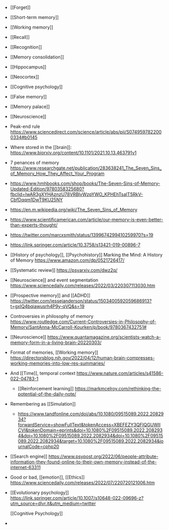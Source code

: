 - [[Forget]]
- [[Short-term memory]]
- [[Working memory]]
- [[Recall]]
- [[Recognition]]
- [[Memory consolidation]]
- [[Hippocampus]]
- [[Neocortex]]
- [[Cognitive psychology]]
- [[False memory]]
- [[Memory palace]]
- [[Neuroscience]]
- Peak-end rule https://www.sciencedirect.com/science/article/abs/pii/S0749597822000334#b0145
- Where stored in the [[brain]]: https://www.biorxiv.org/content/10.1101/2021.10.13.463791v1
- 7 penances of memory https://www.researchgate.net/publication/283638241_The_Seven_Sins_of_Memory_How_They_Affect_Your_Program
- https://www.hmhbooks.com/shop/books/The-Seven-Sins-of-Memory-Updated-Edition/9780358325680?fbclid=IwAR3gXYHAznzU78VRBlvWzpYWO_KPHEhTsaIT5RkV-CbfDqqm1DwT9KU25NY
- https://en.m.wikipedia.org/wiki/The_Seven_Sins_of_Memory
- https://www.scientificamerican.com/article/our-memory-is-even-better-than-experts-thought/
- https://twitter.com/marcxsmith/status/1399674299410259970?s=19
- https://link.springer.com/article/10.3758/s13421-019-00896-7
- [[History of psychology]], [[Psychohistory]] Marking the Mind: A History of Memory https://www.amazon.com/dp/0521726417/
- [[Systematic review]] https://psyarxiv.com/dwz2q/
- [[Neuroscience]] and event segmentation https://www.sciencedaily.com/releases/2022/03/220307113030.htm
- [[Prospective memory]] and [[ADHD]] https://twitter.com/jessejanderson/status/1503400592059686913?t=gxIQ4bqiawusrh4P9y-qVQ&s=19
- Controversies in philosophy of memory https://www.routledge.com/Current-Controversies-in-Philosophy-of-Memory/SantAnna-McCarroll-Kourken/p/book/9780367432751#
- [[Neuroscience]] https://www.quantamagazine.org/scientists-watch-a-memory-form-in-a-living-brain-20220303/
- Format of memories, [[Working memory]] https://directorsblog.nih.gov/2022/04/12/human-brain-compresses-working-memories-into-low-res-summaries/
- And [[Time]], temporal context https://www.nature.com/articles/s41586-022-04783-1
	- [[Reinforcement learning]] https://markmcelroy.com/rethinking-the-potential-of-the-daily-note/
- Remembering as [[Simulation]]
	- https://www.tandfonline.com/doi/abs/10.1080/09515089.2022.2082934?forwardService=showFullText&tokenAccess=XBEFEZY3QFIQGUWIICVI&tokenDomain=eprints&doi=10.1080%2F09515089.2022.2082934&doi=10.1080%2F09515089.2022.2082934&doi=10.1080%2F09515089.2022.2082934&target=10.1080%2F09515089.2022.2082934&journalCode=cphp20
- [[Search engine]] https://www.psypost.org/2022/06/people-attribute-information-they-found-online-to-their-own-memory-instead-of-the-internet-63311
- Good or bad, [[emotion]], [[Ethics]] https://www.sciencedaily.com/releases/2022/07/220720121006.htm
- [[Evolutionary psychology]] https://link.springer.com/article/10.1007/s10648-022-09696-z?utm_source=dlvr.it&utm_medium=twitter
  
  [[Cognitive Psychology]]
-